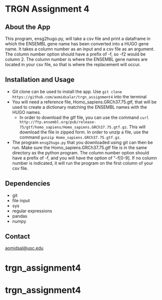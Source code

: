 # TRGN Assignment 4
## About the App
This program, ensg2hugo.py, will take a csv file and print a dataframe in which the ENSEMBL gene name has been converted into a HUGO gene name. It takes a column number as an input and a csv file as an argument. The column number option should have a prefix of -f, so -f2 would be column 2. The column number is where the ENSEMBL gene names are located in your csv file, so that is where the replacement will occur.
## Installation and Usage
* Git clone can be used to install the app. Use `git clone https://github.com/aomidsalar/trgn_assignment4` into the terminal
* You will need a reference file, Homo\_sapiens.GRCh37.75.gtf, that will be used to create a dictionary matching the ENSEMBL names with the HUGO names.
    * In order to download the gtf file, you can use the command `curl http://ftp.ensembl.org/pub/release-75/gtf/homo_sapiens/Homo_sapiens.GRCh37.75.gtf.gz`. This will download the file in zipped form. In order to unzip a file, use the command `gunzip Homo_sapiens.GRCh37.75.gtf.gz`.
* The program `ensg2hugo.py` that you downloaded using git can then be run. Make sure the Homo\_sapiens.GRCh37.75.gtf file is in the same directory as the python program. The column number option should have a prefix of -f, and you will have the option of "-f[0-9]. If no column number is indicated, it will run the program on the first column of your csv file.
## Dependencies
* git
* file input
* sys
* regular expressions
* pandas
* numpy
## Contact
aomidsal@usc.edu
   
# trgn_assignment4
# trgn_assignment4
